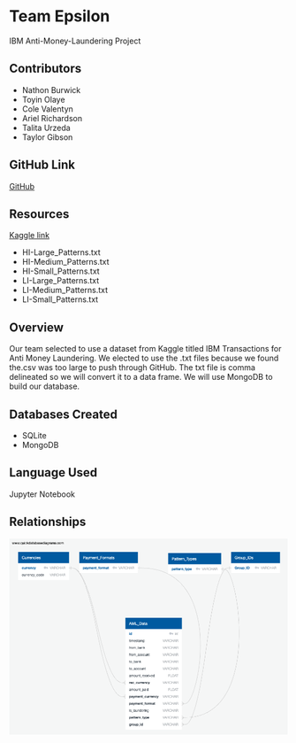 # Team Epsilon
IBM Anti-Money-Laundering Project

## Contributors
- Nathon Burwick
- Toyin Olaye
- Cole Valentyn
- Ariel Richardson
- Talita Urzeda
- Taylor Gibson

## GitHub Link
[GitHub](https://github.com/nburwick/ETL_Epsilon.git)

## Resources
[Kaggle link](https://www.kaggle.com/datasets/ealtman2019/ibm-transactions-for-anti-money-laundering-aml)
- HI-Large_Patterns.txt
- HI-Medium_Patterns.txt
- HI-Small_Patterns.txt
- LI-Large_Patterns.txt
- LI-Medium_Patterns.txt
- LI-Small_Patterns.txt

## Overview
Our team selected to use a dataset from Kaggle titled IBM Transactions for Anti Money Laundering. We elected to use the .txt files because we found the.csv was too large to push through GitHub. The txt file is comma delineated so we will convert it to a data frame. We will use MongoDB to build our database.

## Databases Created
- SQLite
- MongoDB

## Language Used
Jupyter Notebook

## Relationships
![ERD](project2.png)